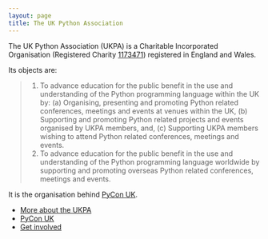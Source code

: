```yaml
---
layout: page
title: The UK Python Association
---
```


The UK Python Association (UKPA) is a Charitable Incorporated Organisation (Registered Charity [1173471](http://beta.charitycommission.gov.uk/charity-details/?regid=1173471&subid=0)) registered in England and Wales.

Its objects are:

> 1. To advance education for the public benefit in the use and understanding of the Python programming language within the UK by:
>    (a) Organising, presenting and promoting Python related conferences, meetings and events at venues within the UK,
>    (b) Supporting and promoting Python related projects and events organised by UKPA members, and,
>    (c) Supporting UKPA members wishing to attend Python related conferences, meetings and events.
> 2. To advance education for the public benefit in the use and understanding of the Python programming language worldwide by supporting and promoting overseas Python related conferences, meetings and events.

It is the organisation behind [PyCon UK](http://pyconuk.org).

* [More about the UKPA](/about/)
* [PyCon UK](http://pyconuk.org)
* [Get involved](/contact/)
